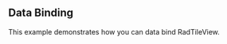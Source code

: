 ## Data Binding
This example demonstrates how you can data bind RadTileView.

[//]: <keywords: databinding, mvvm>